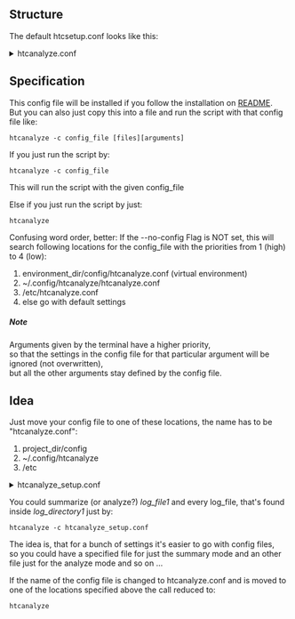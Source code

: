 ## Structure

The default htcsetup.conf looks like this:
<details>
<summary>
htcanalyze.conf
</summary>

```
#
# this is a comment
# the following lines represent the default htcanalyze config setup
# there is no need to specify all of them, but it doesn't hurt
#
# lists must be specified like: [var1, var2, var3]

#! Setup of the Config file

files = [check-the-htcanalyze.conf]

# if std-log is not set, every file will be interpreted as a log file,
# except std-err and std-out files
# std-log = ''
std-err = .err
std-out = .out

# only for default and analyze mode
show-list = []
# valid values are: "std-err, std-out"
# This is checking for errors and warnings inside the stderr output of a job
# if a .err file is found, same with output, which will just return stdout in .out files

# ignore HTCondor related information that is gained within the process
ignore-list = []
# valid values are:
# "used-resources, requested-resources, allocated-resources,
# execution-details, all-resources, times, errors, host-nodes"


# everything with a deviation of more than 10% is tolerated
tolerated-usage = 0.1
# everything with a deviation of more than 25% is considered bad
bad-usage = 0.25

mode = default
# valid modes: [summarize, analyze, analyzed-summary, default]


filter = []
filter-extended = false
## if set, filter is extended with these keywords:
## [err, warn, exception, aborted, abortion, abnormal, fatal]

# more features
verbose = false
# generate-log-file = htcanalyze.log
reverse-dns-lookup = False
recursive = False

```

These values are just the same as the defaults of the script,
so it would NOT change the output, if you do not have this config file

</details>


## Specification

This config file will be installed if you follow the installation on [README](https://github.com/psyinfra/HTCanalyze/blob/master/README.md). \
But you can also just copy this into a file and run the script with that config file like:
```
htcanalyze -c config_file [files][arguments]
```

If you just run the script by:
```
htcanalyze -c config_file
```
This will run the script with the given config_file


Else if you just run the script by just:
```
htcanalyze
```
Confusing word order, better:
If the --no-config Flag is NOT set, this will search following locations for the config_file with the priorities from 1 (high) to 4 (low):

1.  environment_dir/config/htcanalyze.conf (virtual environment)
2.  ~/.config/htcanalyze/htcanalyze.conf
3.  /etc/htcanalyze.conf
4.  else go with default settings


##### Note
Arguments given by the terminal have a higher priority,\
so that the settings in the config file for that particular argument will be ignored (not overwritten),\
but all the other arguments stay defined by the config file.

## Idea

Just move your config file to one of these locations,
the name has to be "htcanalyze.conf":
1.  project_dir/config
2.  ~/.config/htcanalyze
3.  /etc

<details>
<summary>
htcanalyze_setup.conf
</summary>

```
[documents] # section headers will be ignored
files = [log_file1 log_directory1]

[htc-files]
std-log = .log
std-err = .err
std-out = .out

[features]
mode = summarize
```
</details>

You could summarize (or analyze?) *log_file1* and every log_file, that's found inside *log_directory1* just by:
```
htcanalyze -c htcanalyze_setup.conf
```

The idea is, that for a bunch of settings it's easier to go with config files, \
so you could have a specified file for just the summary mode and an other file just for the analyze mode and so on ...

If the name of the config file is changed to htcanalyze.conf
and is moved to one of the locations specified above the call reduced to:
```
htcanalyze
```
